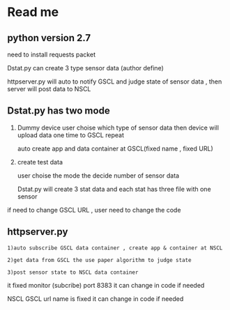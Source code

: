 # Read me

## python version 2.7

need to install requests packet

Dstat.py can create 3 type sensor data (author define)

httpserver.py will auto to notify GSCL and judge state of sensor data , then server will post data to NSCL

## Dstat.py has two mode 

1) Dummy device
	user choise which type of sensor data then device will upload data one time to GSCL repeat

	auto create app and data container at GSCL(fixed name , fixed URL)

2) create test data

	user choise the mode the decide number of sensor data

	Dstat.py will create 3 stat data and each stat has three file with one sensor

if need to change GSCL URL , user need to change the code


## httpserver.py

	1)auto subscribe GSCL data container , create app & container at NSCL

	2)get data from GSCL the use paper algorithm to judge state

	3)post sensor state to NSCL data container

it fixed monitor (subcribe) port 8383 
	it can change in code if needed

NSCL GSCL url name is fixed
	it can change in code if needed	